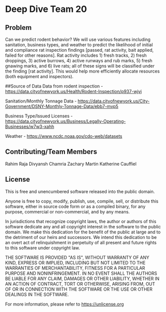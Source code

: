 # Deep Dive Team 20

## Problem
Can we predict rodent behavior?  We will use various features including sanitation, business types, and weather to predict the likelihood of initial and compliance rat inspection findings [passed, rat activity, bait applied, failed for other reasons]. Rat activity includes 1) fresh tracks, 2) fresh droppings, 3) active burrows, 4) active runways and rub marks, 5) fresh gnawing marks, and 6) live rats; all of these signs will be classified under the finding [rat activity]. This would help more efficiently allocate resources (both equipment and inspectors).


##Source of Data
Data from rodent inspection - https://data.cityofnewyork.us/Health/Rodent-Inspection/p937-wjvj

Sanitation/Monthly Tonnage Data - https://data.cityofnewyork.us/City-Government/DSNY-Monthly-Tonnage-Data/ebb7-mvp5

Business Type/Issued Licenses - https://data.cityofnewyork.us/Business/Legally-Operating-Businesses/w7w3-xahh

Weather - https://www.ncdc.noaa.gov/cdo-web/datasets

## Contributing/Team Members
Rahim Raja
Divyansh Chamria
Zachary Martin
Katherine Cauffiel

## License
This is free and unencumbered software released into the public domain.

Anyone is free to copy, modify, publish, use, compile, sell, or
distribute this software, either in source code form or as a compiled
binary, for any purpose, commercial or non-commercial, and by any
means.

In jurisdictions that recognize copyright laws, the author or authors
of this software dedicate any and all copyright interest in the
software to the public domain. We make this dedication for the benefit
of the public at large and to the detriment of our heirs and
successors. We intend this dedication to be an overt act of
relinquishment in perpetuity of all present and future rights to this
software under copyright law.

THE SOFTWARE IS PROVIDED "AS IS", WITHOUT WARRANTY OF ANY KIND,
EXPRESS OR IMPLIED, INCLUDING BUT NOT LIMITED TO THE WARRANTIES OF
MERCHANTABILITY, FITNESS FOR A PARTICULAR PURPOSE AND NONINFRINGEMENT.
IN NO EVENT SHALL THE AUTHORS BE LIABLE FOR ANY CLAIM, DAMAGES OR
OTHER LIABILITY, WHETHER IN AN ACTION OF CONTRACT, TORT OR OTHERWISE,
ARISING FROM, OUT OF OR IN CONNECTION WITH THE SOFTWARE OR THE USE OR
OTHER DEALINGS IN THE SOFTWARE.

For more information, please refer to <https://unlicense.org>
